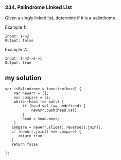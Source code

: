 ### 234. Palindrome Linked List

Given a singly linked list, determine if it is a palindrome.  

Example 1:  
```
Input: 1->2
Output: false
```
Example 2:  
```
Input: 1->2->2->1
Output: true
```

## my solution
```
var isPalindrome = function(head) {
    var newArr = [];
    var compare = [];
    while (head !== null) {
        if (head.val !== undefined) {
            newArr.push(head.val);
        }
        head = head.next;
    }
   compare = newArr.slice().reverse().join();
   if (newArr.join() === compare) {
      return true
   }
   return false
    
};
```

